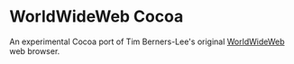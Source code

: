 # WorldWideWeb Cocoa

An experimental Cocoa port of Tim Berners-Lee's original [WorldWideWeb](https://en.wikipedia.org/wiki/WorldWideWeb) web browser.

